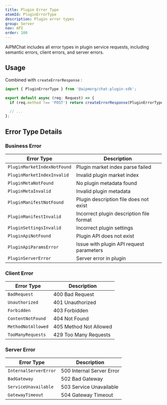 ```yaml
---
title: Plugin Error Type
atomId: PluginErrorType
description: Plugin error types
group: Server
nav: API
order: 100
---
```


AiPMChat includes all error types in plugin service requests, including semantic errors, client errors, and server errors.

## Usage

Combined with `createErrorResponse` :

```ts
import { PluginErrorType } from '@aipmorg/chat-plugin-sdk';

export default async (req: Request) => {
  if (req.method !== 'POST') return createErrorResponse(PluginErrorType.MethodNotAllowed);

  // ...
};
```

## Error Type Details

### Business Error

| Error Type                  | Description                              |
| --------------------------- | ---------------------------------------- |
| `PluginMarketIndexNotFound` | Plugin market index parse failed         |
| `PluginMarketIndexInvalid`  | Invalid plugin market index              |
| `PluginMetaNotFound`        | No plugin metadata found                 |
| `PluginMetaInvalid`         | Invalid plugin metadata                  |
| `PluginManifestNotFound`    | Plugin description file does not exist   |
| `PluginManifestInvalid`     | Incorrect plugin description file format |
| `PluginSettingsInvalid`     | Incorrect plugin settings                |
| `PluginApiNotFound`         | Plugin API does not exist                |
| `PluginApiParamsError`      | Issue with plugin API request parameters |
| `PluginServerError`         | Server error in plugin                   |

### Client Error

| Error Type         | Description            |
| ------------------ | ---------------------- |
| `BadRequest`       | 400 Bad Request        |
| `Unauthorized`     | 401 Unauthorized       |
| `Forbidden`        | 403 Forbidden          |
| `ContentNotFound`  | 404 Not Found          |
| `MethodNotAllowed` | 405 Method Not Allowed |
| `TooManyRequests`  | 429 Too Many Requests  |

### Server Error

| Error Type            | Description               |
| --------------------- | ------------------------- |
| `InternalServerError` | 500 Internal Server Error |
| `BadGateway`          | 502 Bad Gateway           |
| `ServiceUnavailable`  | 503 Service Unavailable   |
| `GatewayTimeout`      | 504 Gateway Timeout       |
